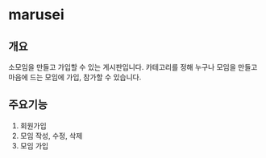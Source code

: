 # marusei

## 개요
소모임을 만들고 가입할 수 있는 게시판입니다.
카테고리를 정해 누구나 모임을 만들고 마음에 드는 모임에 가입, 참가할 수 있습니다.

## 주요기능
1. 회원가입
2. 모임 작성, 수정, 삭제
3. 모임 가입
